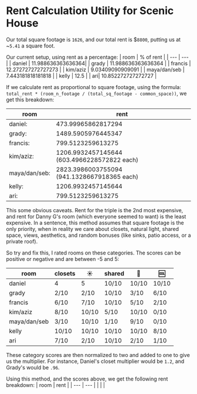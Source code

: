 # Rent Calculation Utility for Scenic House

Our total square footage is `1626`, and our total rent is $`8800`, putting us at ~`5.41` a square foot.

Our current setup, using rent as a percentage:
| room | % of rent |
| --- | --- |
| daniel | 11.988636363636364|
| grady | 11.988636363636364 |
| francis | 12.272727272727273 |
| kim/aziz | 9.03409090909091 |
| maya/dan/seb | 7.443181818181818 |
| kelly | 12.5 |
| ari| 10.852272727272727 |

If we calculate rent as proportional to square footage, using the formula: 
`total_rent * (room_n_footage / (total_sq_footage - common_space))`, we get this breakdown:

| room | rent |
| --- | --- | 
| daniel: | 473.99965862817294 |
| grady: | 1489.5905976445347 |
| francis: | 799.5123259613275 |
| kim/aziz: | 1206.9932457145644 (603.4966228572822 each) |
| maya/dan/seb: | 2823.3986003755094 (941.1328667918365 each)|
| kelly: | 1206.9932457145644 |
| ari: | 799.5123259613275 |

This some obvious caveats. Rent for the triple is the 2nd most expensive, and rent for Danny G's room (which everyone seemed to want) is the least expensive. In a sentence, this method assumes that square footage is the only priority, when in reality we care about closets, natural light, shared space, views, aesthetics, and random bonuses (like sinks, patio access, or a private roof). 

So try and fix this, I rated rooms on these categories. The scores can be positive or negative and are between -5 and 5:

| room | closets | :sunny: | shared | :sunrise: | :cool: |
| --- | --- | --- | --- | --- | --- | 
| daniel | 4 | 5 | 10/10 | 10/10 | 10/10 |
| grady | 2/10 | 2/10 | 10/10 | 3/10 | 6/10 |
| francis | 6/10 | 7/10 | 10/10 | 5/10 |  2/10 |
| kim/aziz | 8/10 | 10/10 | 5/10 | 10/10 | 0/10 |
| maya/dan/seb | 3/10 | 10/10| 1/10 | 9/10 | 0/10 |
| kelly | 10/10 | 10/10 | 10/10 | 10/10 | 8/10 |
| ari | 7/10 | 2/10 | 10/10 | 2/10 | 1/10 |

These category scores are then normalized to two and added to one to give us the multiplier. For instance, Daniel's closet multiplier would be `1.2`, and Grady's would be `.96`.

Using this method, and the scores above, we get the following rent breakdown:
| room | rent |
| --- | --- |
| | |